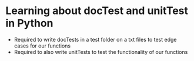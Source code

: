 # Learning about docTest and unitTest in Python

* Required to write docTests in a test folder on a txt files to test edge cases for our functions
* Required to also write unitTests to test the functionality of our functions
